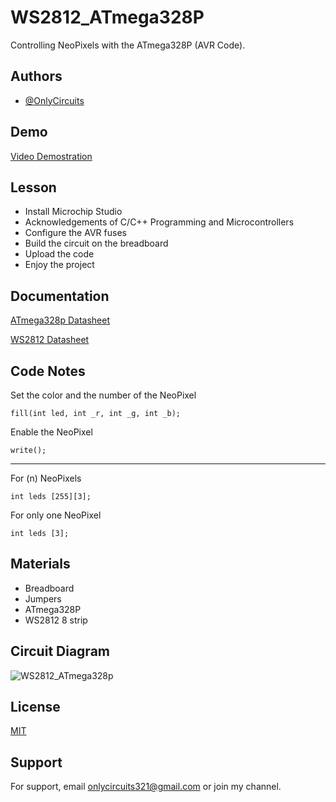 # WS2812_ATmega328P

Controlling NeoPixels with the ATmega328P (AVR Code).

## Authors

- [@OnlyCircuits](https://github.com/OnlyCircuits)

## Demo

[Video Demostration](https://www.instagram.com/reel/ClolbDcte5M/?utm_source=ig_web_copy_link)

## Lesson

- Install Microchip Studio 
- Acknowledgements of C/C++ Programming and Microcontrollers
- Configure the AVR fuses
- Build the circuit on the breadboard
- Upload the code 
- Enjoy the project

## Documentation

[ATmega328p Datasheet](https://ww1.microchip.com/downloads/en/DeviceDoc/Atmel-7810-Automotive-Microcontrollers-ATmega328P_Datasheet.pdf)

[WS2812 Datasheet](https://cdn-shop.adafruit.com/datasheets/WS2812.pdf)


## Code Notes

Set the color and the number of the NeoPixel

```
fill(int led, int _r, int _g, int _b);

```

Enable the NeoPixel

```
write();

```

<hr>

For (n) NeoPixels

```
int leds [255][3];

```
For only one NeoPixel

```
int leds [3];

```

## Materials

- Breadboard
- Jumpers
- ATmega328P
- WS2812 8 strip
## Circuit Diagram

![WS2812_ATmega328p](https://user-images.githubusercontent.com/105074465/206517376-f95f6839-0153-4cc9-80e1-7a9221117cea.png)

## License

[MIT](https://choosealicense.com/licenses/mit/)


## Support

For support, email onlycircuits321@gmail.com or join my channel.
